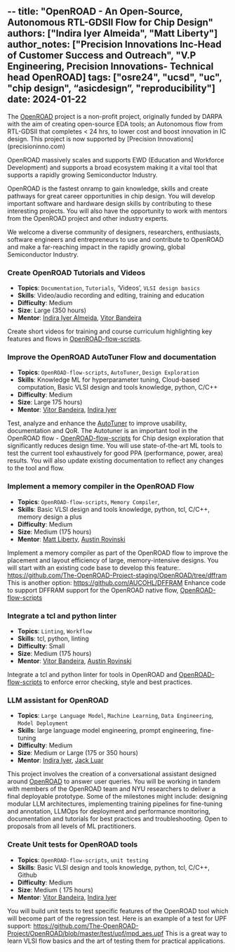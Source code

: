 --
title: "OpenROAD - An Open-Source, Autonomous RTL-GDSII Flow for Chip Design"
authors: ["Indira Iyer Almeida", "Matt Liberty"]
author_notes: ["Precision Innovations Inc-Head of Customer Success and Outreach", "V.P Engineering, Precision Innovations- Technical head OpenROAD]
tags: ["osre24", "ucsd", "uc", "chip design", “asicdesign”, "reproducibility"]
date: 2024-01-22
---

The [OpenROAD](https://theopenroadproject.org) project is a non-profit project, originally funded by DARPA with the aim of creating open-source EDA tools; an Autonomous flow from RTL-GDSII that completes < 24 hrs,  to lower cost and boost innovation in IC design. This project is now supported by [Precision Innovations] (precisioninno.com)  

OpenROAD massively scales and supports EWD (Education and Workforce Development) and supports a broad ecosystem making it a vital tool that supports a rapidly growing Semiconductor Industry. 

OpenROAD is the fastest onramp to gain knowledge, skills and create pathways for great career opportunities in chip design. You will develop important software and hardware design skills by contributing to these interesting projects. You will also have the opportunity to work with mentors from the OpenROAD project and other industry experts.

We welcome a diverse community of designers, researchers, enthusiasts, software engineers and entrepreneurs to use and contribute to OpenROAD and make a far-reaching impact in the rapidly growing, global Semiconductor Industry.

### Create OpenROAD Tutorials and Videos 

  * **Topics**: `Documentation`, `Tutorials`, ‘Videos’, `VLSI design basics`
  * **Skills**:  Video/audio recording and editing, training and education
  * **Difficulty**: Medium
  * **Size**:  Large (350 hours)
  * **Mentor**: [Indira Iyer Almeida](mailto:iiyer@precisioninno.com), [Vitor Bandeira](mailto:vvbandeira@precisioninno.com)

Create short videos for training and course curriculum highlighting key features and flows in  [OpenROAD-flow-scripts](https://github.com/The-OpenROAD-Project/OpenROAD-flow-scripts). 

### Improve the OpenROAD AutoTuner Flow and documentation
 * **Topics**: `OpenROAD-flow-scripts`, `AutoTuner`, `Design Exploration`
  * **Skills**: Knowledge ML for hyperparameter tuning, Cloud-based computation, Basic VLSI design and tools knowledge, python, C/C++
  * **Difficulty**: Medium
  * **Size**: Large 175 hours) 
  * **Mentor**: [Vitor Bandeira](mailto:vbandeira@precisioninno.com), [Indira Iyer ](mailto:iiyer@precisioninno.com)

Test, analyze and enhance the [AutoTuner](https://openroad-flow-scripts.readthedocs.io/en/latest/user/InstructionsForAutoTuner.html) to improve usability, documentation and QoR. The Autotuner is an important tool in the OpenROAD flow - [OpenROAD-flow-scripts](https://github.com/The-OpenROAD-Project/OpenROAD-flow-scripts) for Chip design exploration that significantly reduces design time.  You will use state-of-the-art ML tools to test the current tool exhaustively for good PPA (performance, power, area) results. You will also update existing documentation to reflect any changes to the tool and flow.

### Implement a memory compiler in the OpenROAD Flow
 * **Topics**: `OpenROAD-flow-scripts`, `Memory Compiler`, 
  * **Skills**: Basic VLSI design and tools knowledge, python, tcl,  C/C++, memory design a plus
  * **Difficulty**: Medium
  * **Size**: Medium (175 hours) 
  * **Mentor**: [Matt Liberty](mailto:mliberty@precisioninno.com), [Austin Rovinski ](mailto:rovinski@nyu.edu)

Implement a memory compiler as part of the OpenROAD flow to improve the placement and layout efficiency of large, memory-intensive designs. You will start with an existing code base to develop this feature:. https://github.com/The-OpenROAD-Project-staging/OpenROAD/tree/dffram
This is another option: https://github.com/AUCOHL/DFFRAM
Enhance code to support DFFRAM support for the OpenROAD native flow, [OpenROAD-flow-scripts](https://github.com/The-OpenROAD-Project/OpenROAD-flow-scripts)

### Integrate a tcl and python linter 

  * **Topics**: `Linting`, `Workflow`
  * **Skills**: tcl,  python, linting
  * **Difficulty**: Small
  * **Size**: Medium  (175 hours) 
  * **Mentor**: [Vitor Bandeira](mailto:vvbandiera@precisioninno.com), [Austin Rovinski ](mailto:rovinski@nyu.edu)

Integrate a tcl and python linter for tools in OpenROAD and [OpenROAD-flow-scripts](https://github.com/The-OpenROAD-Project/OpenROAD-flow-scripts) to enforce error checking, style and best practices.


### LLM assistant for OpenROAD

  * **Topics**: `Large Language Model`, `Machine Learning`, `Data Engineering`, `Model Deployment`
  * **Skills**:  large language model engineering, prompt engineering, fine-tuning
  * **Difficulty**: Medium
  * **Size**: Medium or Large (175 or 350 hours) 
  * **Mentor**: [Indira Iyer](mailto:iiyer@precisioninno.com), [Jack Luar](mailto:espsluar@gmail.com) 

This project involves the creation of a conversational assistant designed around [OpenROAD](https://github.com/The-OpenROAD-Project/OpenROAD) to answer user queries. You will be working in tandem with members of the OpenROAD team and NYU researchers to deliver a final deployable prototype. Some of the milestones might include: designing modular LLM architectures, implementing training pipelines for fine-tuning and annotation, LLMOps for deployment and performance monitoring, documentation and tutorials for best practices and troubleshooting. Open to proposals from all levels of ML practitioners.

### Create Unit tests for OpenROAD tools
 * **Topics**: `OpenROAD-flow-scripts`, `unit testing`
  * **Skills**: Basic VLSI design and tools knowledge, python, tcl,  C/C++, Github
  * **Difficulty**: Medium
  * **Size**: Medium ( 175 hours) 
  * **Mentor**: [Vitor Bandeira](mailto:vvbandiera@precisioninno.com), [Indira Iyer ](mailto:iiyer@precisioninno.com)

You will build unit tests to test specific features of the OpenROAD tool which will become part of the regression test. Here is an example of a test for UPF support: https://github.com/The-OpenROAD-Project/OpenROAD/blob/master/test/upf/mpd_aes.upf
This is a great way to learn VLSI flow basics and the art of testing them for practical applications.

